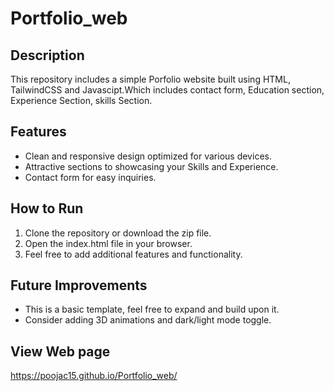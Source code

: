 # Portfolio_web
## Description
This repository includes a simple Porfolio website built using HTML, TailwindCSS and Javascipt.Which includes contact form, Education section, Experience Section, skills Section. 
## Features
- Clean and responsive design optimized for various devices.
- Attractive sections to  showcasing your Skills and Experience.
- Contact form for easy inquiries.




## How to Run
1. Clone the repository or download the zip file.
2. Open the index.html file in your browser.
3. Feel free to add additional features and functionality.
   


## Future Improvements
- This is a basic template, feel free to expand and build upon it.
- Consider adding 3D animations and dark/light mode toggle.


## View Web page
https://poojac15.github.io/Portfolio_web/
